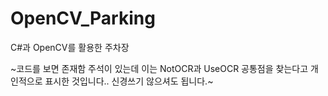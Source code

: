 # OpenCV_Parking
C#과 OpenCV를 활용한 주차장 

~코드를 보면 존재함 주석이 있는데 이는 NotOCR과 UseOCR 공통점을 찾는다고 개인적으로 표시한 것입니다.. 신경쓰기 않으셔도 됩니다.~
